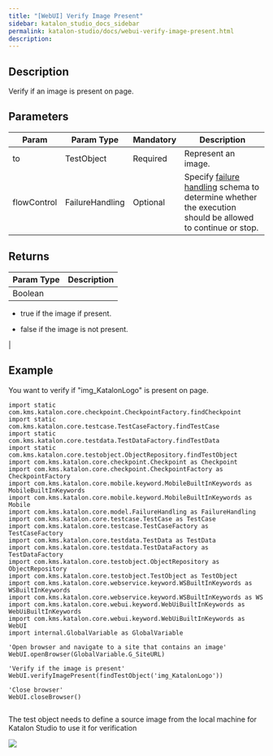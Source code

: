 ```yaml
---
title: "[WebUI] Verify Image Present" 
sidebar: katalon_studio_docs_sidebar
permalink: katalon-studio/docs/webui-verify-image-present.html 
description: 
---
```

Description 
------------

Verify if an image is present on page.

Parameters 
-----------

| Param | Param Type | Mandatory | Description |
| --- | --- | --- | --- |
| to | TestObject | Required | Represent an image. |
| flowControl | FailureHandling | Optional | Specify [failure handling](https://docs.katalon.com/x/qAAM) schema to determine whether the execution should be allowed to continue or stop. |

Returns 
--------

| Param Type | Description |
| --- | --- |
| Boolean | 
*   true if the image if present.
    
*   false if the image is not present.
    

 |

Example 
--------

You want to verify if "img_KatalonLogo" is present on page.

```
import static com.kms.katalon.core.checkpoint.CheckpointFactory.findCheckpoint
import static com.kms.katalon.core.testcase.TestCaseFactory.findTestCase
import static com.kms.katalon.core.testdata.TestDataFactory.findTestData
import static com.kms.katalon.core.testobject.ObjectRepository.findTestObject
import com.kms.katalon.core.checkpoint.Checkpoint as Checkpoint
import com.kms.katalon.core.checkpoint.CheckpointFactory as CheckpointFactory
import com.kms.katalon.core.mobile.keyword.MobileBuiltInKeywords as MobileBuiltInKeywords
import com.kms.katalon.core.mobile.keyword.MobileBuiltInKeywords as Mobile
import com.kms.katalon.core.model.FailureHandling as FailureHandling
import com.kms.katalon.core.testcase.TestCase as TestCase
import com.kms.katalon.core.testcase.TestCaseFactory as TestCaseFactory
import com.kms.katalon.core.testdata.TestData as TestData
import com.kms.katalon.core.testdata.TestDataFactory as TestDataFactory
import com.kms.katalon.core.testobject.ObjectRepository as ObjectRepository
import com.kms.katalon.core.testobject.TestObject as TestObject
import com.kms.katalon.core.webservice.keyword.WSBuiltInKeywords as WSBuiltInKeywords
import com.kms.katalon.core.webservice.keyword.WSBuiltInKeywords as WS
import com.kms.katalon.core.webui.keyword.WebUiBuiltInKeywords as WebUiBuiltInKeywords
import com.kms.katalon.core.webui.keyword.WebUiBuiltInKeywords as WebUI
import internal.GlobalVariable as GlobalVariable

'Open browser and navigate to a site that contains an image'
WebUI.openBrowser(GlobalVariable.G_SiteURL)

'Verify if the image is present'
WebUI.verifyImagePresent(findTestObject('img_KatalonLogo'))

'Close browser'
WebUI.closeBrowser()


```

The test object needs to define a source image from the local machine for Katalon Studio to use it for verification

![](../../images/katalon-studio/docs/webui-verify-image-present/define_image.jpg)